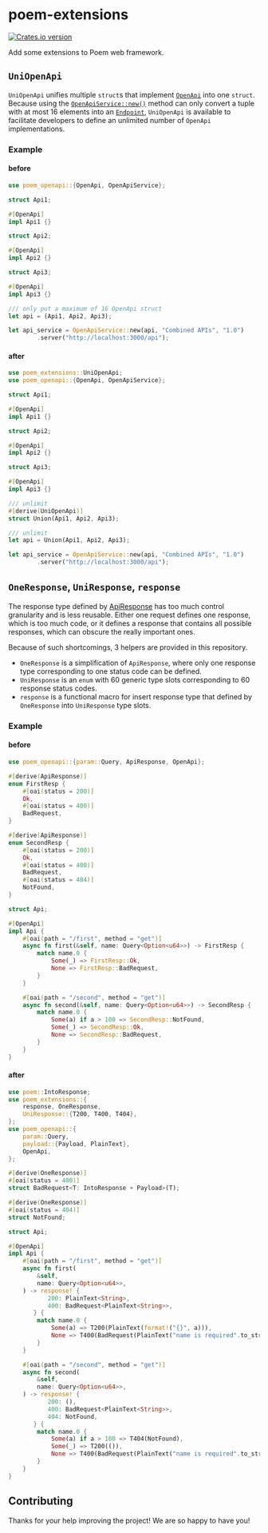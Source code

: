 # poem-extensions

[![Crates.io version](https://img.shields.io/crates/v/poem-extensions.svg?style=flat-square)](https://crates.io/crates/poem-extensions)

Add some extensions to Poem web framework.

## `UniOpenApi`

`UniOpenApi` unifies multiple `struct`s that implement [`OpenApi`](https://docs.rs/poem-openapi/latest/poem_openapi/attr.OpenApi.html) into one `struct`. Because using the [`OpenApiService::new()`](https://docs.rs/poem-openapi/latest/poem_openapi/struct.OpenApiService.html#method.new) method can only convert a tuple with at most 16 elements into an [`Endpoint`](https://docs.rs/poem/latest/poem/endpoint/trait.Endpoint.html#), `UniOpenApi` is available to facilitate developers to define an unlimited number of `OpenApi` implementations.

### Example

#### before

```rust
use poem_openapi::{OpenApi, OpenApiService};

struct Api1;

#[OpenApi]
impl Api1 {}

struct Api2;

#[OpenApi]
impl Api2 {}

struct Api3;

#[OpenApi]
impl Api3 {}

/// only put a maximum of 16 OpenApi struct
let api = (Api1, Api2, Api3);

let api_service = OpenApiService::new(api, "Combined APIs", "1.0")
        .server("http://localhost:3000/api");
```

#### after

```rust
use poem_extensions::UniOpenApi;
use poem_openapi::{OpenApi, OpenApiService};

struct Api1;

#[OpenApi]
impl Api1 {}

struct Api2;

#[OpenApi]
impl Api2 {}

struct Api3;

#[OpenApi]
impl Api3 {}

/// unlimit
#[derive(UniOpenApi)]
struct Union(Api1, Api2, Api3);

/// unlimit
let api = Union(Api1, Api2, Api3);

let api_service = OpenApiService::new(api, "Combined APIs", "1.0")
        .server("http://localhost:3000/api");
```

## `OneResponse`, `UniResponse`, `response`

The response type defined by [ApiResponse](https://docs.rs/poem-openapi/latest/poem_openapi/derive.ApiResponse.html) has too much control granularity and is less reusable. Either one request defines one response, which is too much code, or it defines a response that contains all possible responses, which can obscure the really important ones.

Because of such shortcomings, 3 helpers are provided in this repository.

- `OneResponse` is a simplification of `ApiResponse`, where only one response type corresponding to one status code can be defined.
- `UniResponse` is an `enum` with 60 generic type slots corresponding to 60 response status codes.
- `response` is a functional macro for insert response type that defined by `OneResponse` into `UniResponse` type slots.

### Example

#### before

```rust
use poem_openapi::{param::Query, ApiResponse, OpenApi};

#[derive(ApiResponse)]
enum FirstResp {
    #[oai(status = 200)]
    Ok,
    #[oai(status = 400)]
    BadRequest,
}

#[derive(ApiResponse)]
enum SecondResp {
    #[oai(status = 200)]
    Ok,
    #[oai(status = 400)]
    BadRequest,
    #[oai(status = 404)]
    NotFound,
}

struct Api;

#[OpenApi]
impl Api {
    #[oai(path = "/first", method = "get")]
    async fn first(&self, name: Query<Option<u64>>) -> FirstResp {
        match name.0 {
            Some(_) => FirstResp::Ok,
            None => FirstResp::BadRequest,
        }
    }

    #[oai(path = "/second", method = "get")]
    async fn second(&self, name: Query<Option<u64>>) -> SecondResp {
        match name.0 {
            Some(a) if a > 100 => SecondResp::NotFound,
            Some(_) => SecondResp::Ok,
            None => SecondResp::BadRequest,
        }
    }
}
```

#### after

```rust
use poem::IntoResponse;
use poem_extensions::{
    response, OneResponse,
    UniResponse::{T200, T400, T404},
};
use poem_openapi::{
    param::Query,
    payload::{Payload, PlainText},
    OpenApi,
};

#[derive(OneResponse)]
#[oai(status = 400)]
struct BadRequest<T: IntoResponse + Payload>(T);

#[derive(OneResponse)]
#[oai(status = 404)]
struct NotFound;

struct Api;

#[OpenApi]
impl Api {
    #[oai(path = "/first", method = "get")]
    async fn first(
        &self,
        name: Query<Option<u64>>,
    ) -> response! {
           200: PlainText<String>,
           400: BadRequest<PlainText<String>>,
       } {
        match name.0 {
            Some(a) => T200(PlainText(format!("{}", a))),
            None => T400(BadRequest(PlainText("name is required".to_string()))),
        }
    }

    #[oai(path = "/second", method = "get")]
    async fn second(
        &self,
        name: Query<Option<u64>>,
    ) -> response! {
           200: (),
           400: BadRequest<PlainText<String>>,
           404: NotFound,
       } {
        match name.0 {
            Some(a) if a > 100 => T404(NotFound),
            Some(_) => T200(()),
            None => T400(BadRequest(PlainText("name is required".to_string()))),
        }
    }
}
```

## Contributing

Thanks for your help improving the project! We are so happy to have you!
